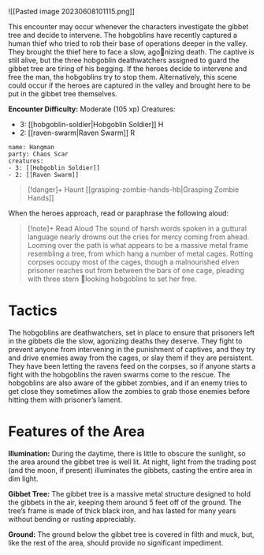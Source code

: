 ![[Pasted image 20230608101115.png]]

This encounter may occur whenever the characters investigate the gibbet tree and decide to intervene. The hobgoblins have recently captured a human thief who tried to rob their base of operations deeper in the valley. They brought the thief here to face a slow, agonizing death. The captive is still alive, but the three hobgoblin deathwatchers assigned to guard the gibbet tree are tiring of his begging. If the heroes decide to intervene and free the man, the hobgoblins try to stop them. Alternatively, this scene could occur if the heroes are captured in the valley and brought here to be put in the gibbet tree themselves. 

**Encounter Difficulty:** Moderate (105 xp)
Creatures:
 - 3: [[hobgoblin-soldier|Hobgoblin Soldier]] H
 - 2: [[raven-swarm|Raven Swarm]] R

```encounter
name: Hangman
party: Chaos Scar
creatures:
- 3: [[Hobgoblin Soldier]] 
- 2: [[Raven Swarm]]
```

> [!danger]+ Haunt
> [[grasping-zombie-hands-hb|Grasping Zombie Hands]]

When the heroes approach, read or paraphrase the following aloud: 
> [!note]+ Read Aloud
> The sound of harsh words spoken in a guttural language nearly drowns out the cries for mercy coming from ahead. Looming over the path is what appears to be a massive metal frame resembling a tree, from which hang a number of metal cages. Rotting corpses occupy most of the cages, though a malnourished elven prisoner reaches out from between the bars of one cage, pleading with three stern looking hobgoblins to set her free. 

# Tactics
The hobgoblins are deathwatchers, set in place to ensure that prisoners left in the gibbets die the slow, agonizing deaths they deserve. They fight to prevent anyone from intervening in the punishment of captives, and they try and drive enemies away from the cages, or slay them if they are persistent. They have been letting the ravens feed on the corpses, so if anyone starts a fight with the hobgoblins the raven swarms come to the rescue. The hobgoblins are also aware of the gibbet zombies, and if an enemy tries to get close they sometimes allow the zombies to grab those enemies before hitting them with prisoner’s lament. 

# Features of the Area
**Illumination:** During the daytime, there is little to obscure the sunlight, so the area around the gibbet tree is well lit. At night, light from the trading post (and the moon, if present) illuminates the gibbets, casting the entire area in dim light. 

**Gibbet Tree:** The gibbet tree is a massive metal structure designed to hold the gibbets in the air, keeping them around 5 feet off of the ground. The tree’s frame is made of thick black iron, and has lasted for many years without bending or rusting appreciably. 

**Ground:** The ground below the gibbet tree is covered in filth and muck, but, like the rest of the area, should provide no significant impediment.